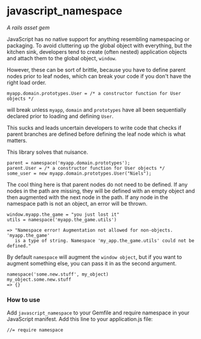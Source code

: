 # javascript_namespace
*A rails asset gem*


JavaScript has no native support for anything resembling namespacing or packaging. To avoid cluttering up the global object with everything, but the kitchen sink, developers tend to create (often nested) application objects and attach them to the global object, `window`.

However, these can be sort of brittle, because you have to define parent nodes prior to leaf nodes, which can break your code if you don't have the right load order.

    myapp.domain.prototypes.User = /* a constructor function for User objects */

will break unless `myapp`, `domain` and `prototypes` have all been sequentially declared prior to loading and defining `User`.

This sucks and leads uncertain developers to write code that checks if parent branches are defined before defining the leaf node which is what matters.

This library solves that nuisance.

    parent = namespace('myapp.domain.prototypes');
    parent.User = /* a constructor function for User objects */
    some_user = new myapp.domain.prototypes.User("Niels");

The cool thing here is that parent nodes do not need to be defined. If any nodes in the path are missing, they will be defined with an empty object and then augmented with the next node in the path. If any node in the namespace path is not an object, an error will be thrown.

    window.myapp.the_game = "you just lost it"
    utils = namespace('myapp.the_game.utils')

    => "Namespace error! Augmentation not allowed for non-objects. 'myapp.the_game'
       is a type of string. Namespace 'my_app.the_game.utils' could not be defined."

By default `namespace` will augment the `window object`, but if you want to augment something else, you can pass it in as the second argument.

    namespace('some.new.stuff', my_object)
    my_object.some.new.stuff
    => {}

### How to use

Add `javascript_namespace` to your Gemfile and require namespace in your JavaScript manifest. Add this line to your application.js file:

    //= require namespace
